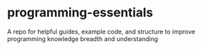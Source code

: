 # programming-essentials
A repo for helpful guides, example code, and structure to improve programming knowledge breadth and understanding
